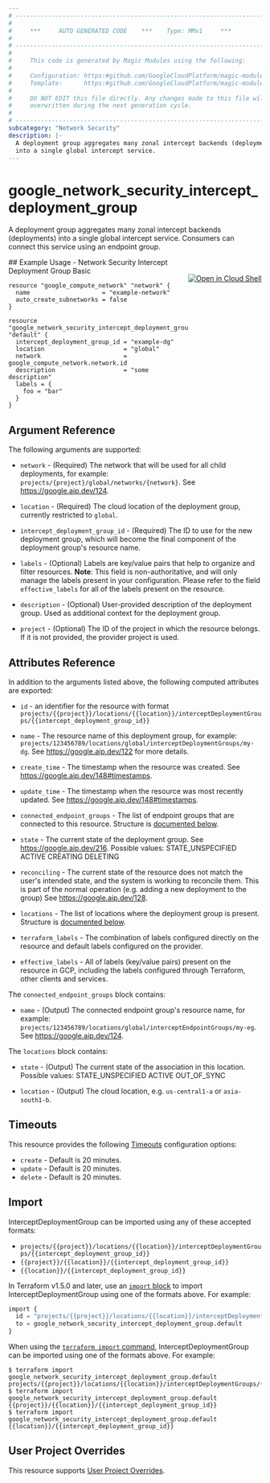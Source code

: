 ```yaml
---
# ----------------------------------------------------------------------------
#
#     ***     AUTO GENERATED CODE    ***    Type: MMv1     ***
#
# ----------------------------------------------------------------------------
#
#     This code is generated by Magic Modules using the following:
#
#     Configuration: https:#github.com/GoogleCloudPlatform/magic-modules/tree/main/mmv1/products/networksecurity/InterceptDeploymentGroup.yaml
#     Template:      https:#github.com/GoogleCloudPlatform/magic-modules/tree/main/mmv1/templates/terraform/resource.html.markdown.tmpl
#
#     DO NOT EDIT this file directly. Any changes made to this file will be
#     overwritten during the next generation cycle.
#
# ----------------------------------------------------------------------------
subcategory: "Network Security"
description: |-
  A deployment group aggregates many zonal intercept backends (deployments)
  into a single global intercept service.
---
```


# google_network_security_intercept_deployment_group

A deployment group aggregates many zonal intercept backends (deployments)
into a single global intercept service. Consumers can connect this service
using an endpoint group.



<div class = "oics-button" style="float: right; margin: 0 0 -15px">
  <a href="https://console.cloud.google.com/cloudshell/open?cloudshell_git_repo=https%3A%2F%2Fgithub.com%2Fterraform-google-modules%2Fdocs-examples.git&cloudshell_image=gcr.io%2Fcloudshell-images%2Fcloudshell%3Alatest&cloudshell_print=.%2Fmotd&cloudshell_tutorial=.%2Ftutorial.md&cloudshell_working_dir=network_security_intercept_deployment_group_basic&open_in_editor=main.tf" target="_blank">
    <img alt="Open in Cloud Shell" src="//gstatic.com/cloudssh/images/open-btn.svg" style="max-height: 44px; margin: 32px auto; max-width: 100%;">
  </a>
</div>
## Example Usage - Network Security Intercept Deployment Group Basic


```hcl
resource "google_compute_network" "network" {
  name                    = "example-network"
  auto_create_subnetworks = false
}

resource "google_network_security_intercept_deployment_group" "default" {
  intercept_deployment_group_id = "example-dg"
  location                      = "global"
  network                       = google_compute_network.network.id
  description                   = "some description"
  labels = {
    foo = "bar"
  }
}
```

## Argument Reference

The following arguments are supported:


* `network` -
  (Required)
  The network that will be used for all child deployments, for example:
  `projects/{project}/global/networks/{network}`.
  See https://google.aip.dev/124.

* `location` -
  (Required)
  The cloud location of the deployment group, currently restricted to `global`.

* `intercept_deployment_group_id` -
  (Required)
  The ID to use for the new deployment group, which will become the final
  component of the deployment group's resource name.


* `labels` -
  (Optional)
  Labels are key/value pairs that help to organize and filter resources.
  **Note**: This field is non-authoritative, and will only manage the labels present in your configuration.
  Please refer to the field `effective_labels` for all of the labels present on the resource.

* `description` -
  (Optional)
  User-provided description of the deployment group.
  Used as additional context for the deployment group.

* `project` - (Optional) The ID of the project in which the resource belongs.
    If it is not provided, the provider project is used.



## Attributes Reference

In addition to the arguments listed above, the following computed attributes are exported:

* `id` - an identifier for the resource with format `projects/{{project}}/locations/{{location}}/interceptDeploymentGroups/{{intercept_deployment_group_id}}`

* `name` -
  The resource name of this deployment group, for example:
  `projects/123456789/locations/global/interceptDeploymentGroups/my-dg`.
  See https://google.aip.dev/122 for more details.

* `create_time` -
  The timestamp when the resource was created.
  See https://google.aip.dev/148#timestamps.

* `update_time` -
  The timestamp when the resource was most recently updated.
  See https://google.aip.dev/148#timestamps.

* `connected_endpoint_groups` -
  The list of endpoint groups that are connected to this resource.
  Structure is [documented below](#nested_connected_endpoint_groups).

* `state` -
  The current state of the deployment group.
  See https://google.aip.dev/216.
  Possible values:
  STATE_UNSPECIFIED
  ACTIVE
  CREATING
  DELETING

* `reconciling` -
  The current state of the resource does not match the user's intended state,
  and the system is working to reconcile them. This is part of the normal
  operation (e.g. adding a new deployment to the group)
  See https://google.aip.dev/128.

* `locations` -
  The list of locations where the deployment group is present.
  Structure is [documented below](#nested_locations).

* `terraform_labels` -
  The combination of labels configured directly on the resource
   and default labels configured on the provider.

* `effective_labels` -
  All of labels (key/value pairs) present on the resource in GCP, including the labels configured through Terraform, other clients and services.


<a name="nested_connected_endpoint_groups"></a>The `connected_endpoint_groups` block contains:

* `name` -
  (Output)
  The connected endpoint group's resource name, for example:
  `projects/123456789/locations/global/interceptEndpointGroups/my-eg`.
  See https://google.aip.dev/124.

<a name="nested_locations"></a>The `locations` block contains:

* `state` -
  (Output)
  The current state of the association in this location.
  Possible values:
  STATE_UNSPECIFIED
  ACTIVE
  OUT_OF_SYNC

* `location` -
  (Output)
  The cloud location, e.g. `us-central1-a` or `asia-south1-b`.

## Timeouts

This resource provides the following
[Timeouts](https://developer.hashicorp.com/terraform/plugin/sdkv2/resources/retries-and-customizable-timeouts) configuration options:

- `create` - Default is 20 minutes.
- `update` - Default is 20 minutes.
- `delete` - Default is 20 minutes.

## Import


InterceptDeploymentGroup can be imported using any of these accepted formats:

* `projects/{{project}}/locations/{{location}}/interceptDeploymentGroups/{{intercept_deployment_group_id}}`
* `{{project}}/{{location}}/{{intercept_deployment_group_id}}`
* `{{location}}/{{intercept_deployment_group_id}}`


In Terraform v1.5.0 and later, use an [`import` block](https://developer.hashicorp.com/terraform/language/import) to import InterceptDeploymentGroup using one of the formats above. For example:

```tf
import {
  id = "projects/{{project}}/locations/{{location}}/interceptDeploymentGroups/{{intercept_deployment_group_id}}"
  to = google_network_security_intercept_deployment_group.default
}
```

When using the [`terraform import` command](https://developer.hashicorp.com/terraform/cli/commands/import), InterceptDeploymentGroup can be imported using one of the formats above. For example:

```
$ terraform import google_network_security_intercept_deployment_group.default projects/{{project}}/locations/{{location}}/interceptDeploymentGroups/{{intercept_deployment_group_id}}
$ terraform import google_network_security_intercept_deployment_group.default {{project}}/{{location}}/{{intercept_deployment_group_id}}
$ terraform import google_network_security_intercept_deployment_group.default {{location}}/{{intercept_deployment_group_id}}
```

## User Project Overrides

This resource supports [User Project Overrides](https://registry.terraform.io/providers/hashicorp/google/latest/docs/guides/provider_reference#user_project_override).
